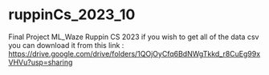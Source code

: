 # ruppinCs_2023_10
Final Project ML_Waze Ruppin CS 2023
if you wish to get all of the data csv you can download it from this link : 
https://drive.google.com/drive/folders/1QOjOyCfq6BdNWgTkkd_r8CuEg99xVHVu?usp=sharing
